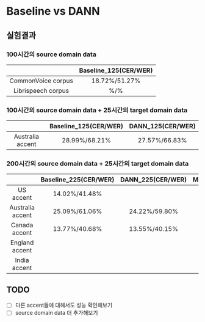 # Baseline vs DANN
## 실험결과
### 100시간의 source domain data
| |Baseline_125(CER/WER)|
|:---:|:---:|
|CommonVoice corpus|18.72%/51.27%|
|Librispeech corpus|%/%|
### 100시간의 source domain data + 25시간의 target domain data  
| |Baseline_125(CER/WER)|DANN_125(CER/WER)|
|:---:|:---:|:---:|
|Australia accent|28.99%/68.21%|27.57%/66.83%|
### 200시간의 source domain data + 25시간의 target domain data  
| |Baseline_225(CER/WER)|DANN_225(CER/WER)|MTL_225(CER/WER)|
|:---:|:---:|:---:|:---:|
|US accent|14.02%/41.48%|||
|Australia accent|25.09%/61.06%|24.22%/59.80%|25.33%/61.31%|
|Canada accent|13.77%/40.68%|13.55%/40.15%||
|England accent||||
|India accent||||
## TODO
- [ ] 다른 accent들에 대해서도 성능 확인해보기  
- [ ] source domain data 더 추가해보기